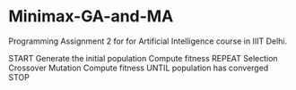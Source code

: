 # Minimax-GA-and-MA
Programming Assignment 2 for for Artificial Intelligence course in IIIT Delhi.

START
Generate the initial population
Compute fitness
REPEAT
    Selection
    Crossover
    Mutation
    Compute fitness
UNTIL population has converged
STOP